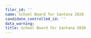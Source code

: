 ```yaml
---
filer_id: ''
name: School Board for Santana 2020
candidate_controlled_id: ''
data_warning:
title: School Board for Santana 2020
---
```

